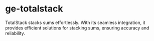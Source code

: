 # ge-totalstack
TotalStack stacks sums effortlessly. With its seamless integration, it provides efficient solutions for stacking sums, ensuring accuracy and reliability.

